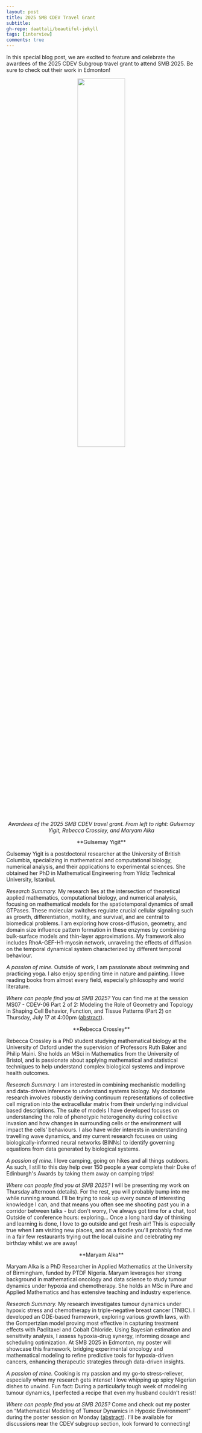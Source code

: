 ```yaml
---
layout: post
title: 2025 SMB CDEV Travel Grant
subtitle: 
gh-repo: daattali/beautiful-jekyll
tags: [interview]
comments: true
---
```


In this special blog post, we are excited to feature and celebrate the awardees of the 2025 CDEV Subgroup travel grant to attend SMB 2025. Be sure to check out their work in Edmonton! 

<p align="center"><img src="/uploads/blog_images/2025travelgrant/blog photo travel grant.png" alt="" style="display: block; margin-left: auto; margin-right: auto; width: 50%;" /></p>
<p align="center"><i>Awardees of the 2025 SMB CDEV travel grant. From left to right: Gulsemay Yigit, Rebecca Crossley, and Maryam Alka </i></p>

<p align="center">**Gulsemay Yigit**</p>

Gulsemay Yigit is a postdoctoral researcher at the University of British Columbia, specializing in mathematical and computational biology, numerical analysis, and their applications to experimental sciences. She obtained her PhD in Mathematical Engineering from Yildiz Technical University, Istanbul.

*Research Summary.* My research lies at the intersection of theoretical applied mathematics, computational biology, and numerical analysis, focusing on mathematical models for the spatiotemporal dynamics of small GTPases. These molecular switches regulate crucial cellular signaling such as growth, differentiation, motility, and survival, and are central to biomedical problems. I am exploring how cross-diffusion, geometry, and domain size influence pattern formation in these enzymes by combining bulk-surface models and thin-layer approximations. My framework also includes RhoA-GEF-H1-myosin network, unraveling the effects of diffusion on the temporal dynamical system characterized by different temporal behaviour.

*A passion of mine.* Outside of work, I am passionate about swimming and practicing yoga. I also enjoy spending time in nature and painting. I love reading books from almost every field, especially philosophy and world literature.

*Where can people find you at SMB 2025?* You can find me at the session MS07 - CDEV-06 Part 2 of 2: Modeling the Role of Geometry and Topology in Shaping Cell Behavior, Function, and Tissue Patterns (Part 2) on Thursday, July 17 at 4:00pm (<a href="https://2025.smb.org/CDEV/MS-CDEV-06-Part-2.html">abstract</a>).

<p align="center">**Rebecca Crossley**</p>

Rebecca Crossley is a PhD student studying mathematical biology at the University of Oxford under the supervision of Professors Ruth Baker and Philip Maini. She holds an MSci in Mathematics from the University of Bristol, and is passionate about applying mathematical and statistical techniques to help understand complex biological systems and improve health outcomes. 

*Research Summary.* I am interested in combining mechanistic modelling and data-driven inference to understand systems biology. My doctorate research involves robustly deriving continuum representations of collective cell migration into the extracellular matrix from their underlying individual based descriptions. The suite of models I have developed focuses on understanding the role of phenotypic heterogeneity during collective invasion and how changes in surrounding cells or the environment will impact the cells’ behaviours. I also have wider interests in understanding travelling wave dynamics, and my current research focuses on using biologically-informed neural networks (BINNs) to identify governing equations from data generated by biological systems. 

*A passion of mine.* I love camping, going on hikes and all things outdoors. As such, I still to this day help over 150 people a year complete their Duke of Edinburgh's Awards by taking them away on camping trips!

*Where can people find you at SMB 2025?* I will be presenting my work on Thursday afternoon (details). For the rest, you will probably bump into me while running around. I'll be trying to soak up every ounce of interesting knowledge I can, and that means you often see me shooting past you in a corridor between talks - but don't worry, I've always got time for a chat, too! 
Outside of conference hours: exploring... Once a long hard day of thinking and learning is done, I love to go outside and get fresh air! This is especially true when I am visiting new places, and as a foodie you'll probably find me in a fair few restaurants trying out the local cuisine and celebrating my birthday whilst we are away!


<p align="center">**Maryam Alka**</p>

Maryam Alka is a PhD Researcher in Applied Mathematics at the University of Birmingham, funded by PTDF Nigeria. Maryam leverages her strong background in mathematical oncology and data science to study tumour dynamics under hypoxia and chemotherapy. She holds an MSc in Pure and Applied Mathematics and has extensive teaching and industry experience.

*Research Summary.* My research investigates tumour dynamics under hypoxic stress and chemotherapy in triple-negative breast cancer (TNBC). I developed an ODE-based framework, exploring various growth laws, with the Gompertzian model proving most effective in capturing treatment effects with Paclitaxel and Cobalt Chloride. Using Bayesian estimation and sensitivity analysis, I assess hypoxia-drug synergy, informing dosage and scheduling optimization. At SMB 2025 in Edmonton, my poster will showcase this framework, bridging experimental oncology and mathematical modeling to refine predictive tools for hypoxia-driven cancers, enhancing therapeutic strategies through data-driven insights.

*A passion of mine.* Cooking is my passion and my go-to stress-reliever, especially when my research gets intense! I love whipping up spicy Nigerian dishes to unwind. Fun fact: During a particularly tough week of modeling tumour dynamics, I perfected a recipe that even my husband couldn’t resist!

*Where can people find you at SMB 2025?* Come and check out my poster on “Mathematical Modeling of Tumour Dynamics in Hypoxic Environment” during the poster session on Monday (<a href="https://2025.smb.org/CDEV/PS01-CDEV-01.html">abstract</a>). I’ll be available for discussions near the CDEV subgroup section, look forward to connecting!

